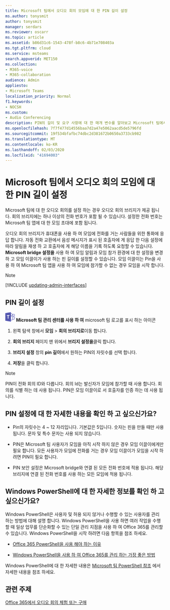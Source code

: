 ```yaml
---
title: Microsoft 팀에서 오디오 회의 모임에 대 한 PIN 길이 설정
ms.author: tonysmit
author: tonysmit
manager: serdars
ms.reviewer: oscarr
ms.topic: article
ms.assetid: b86d31c6-1543-478f-b8c6-4b71e708403a
ms.tgt.pltfrm: cloud
ms.service: msteams
search.appverid: MET150
ms.collection:
- M365-voice
- M365-collaboration
audience: Admin
appliesto:
- Microsoft Teams
localization_priority: Normal
f1.keywords:
- NOCSH
ms.custom:
- Audio Conferencing
description: PIN의 길이 및 요구 사항에 대 한 매개 변수를 알아보고 Microsoft 팀에서 모임의 길이를 설정 하는 방법을 살펴봅니다.
ms.openlocfilehash: 7f7f477d14556baa7d2a47e5062aacd5de5796fd
ms.sourcegitcommit: 19f534bfafbc74dbc2d381672b0650a3733cb982
ms.translationtype: MT
ms.contentlocale: ko-KR
ms.lasthandoff: 02/03/2020
ms.locfileid: "41694003"
---
```

# <a name="set-the-pin-length-for-audio-conferencing-meetings-in-microsoft-teams"></a>Microsoft 팀에서 오디오 회의 모임에 대 한 PIN 길이 설정

Microsoft 팀에 대 한 오디오 회의를 설정 하는 경우 오디오 회의 브리지가 제공 됩니다. 회의 브리지에는 하나 이상의 전화 번호가 포함 될 수 있습니다. 설정한 전화 번호는 Microsoft 팀 앱에 대 한 모임 초대에 포함 됩니다.
  
오디오 회의 브리지가 휴대폰을 사용 하 여 모임에 전화를 거는 사람들을 위한 통화에 응답 합니다. 자동 전화 교환에서 음성 메시지가 표시 된 호출자에 게 응답 한 다음 설정에 따라 알림을 재생 하 고 호출자에 게 해당 이름을 기록 하도록 요청할 수 있습니다. **Microsoft bridge 설정을** 사용 하 여 모임 알림과 모임 참가 환경에 대 한 설정을 변경 하 고 모임 이끌이가 사용 하는 핀 길이를 설정할 수 있습니다. 모임 이끌이는 Pin을 사용 하 여 Microsoft 팀 앱을 사용 하 여 모임에 참가할 수 없는 경우 모임을 시작 합니다.

> [!NOTE]
> [!INCLUDE [updating-admin-interfaces](includes/updating-admin-interfaces.md)]
  
## <a name="setting-the-pin-length"></a>PIN 길이 설정

![](media/teams-logo-30x30.png) **Microsoft 팀 관리 센터를 사용 하 여** microsoft 팀 로고를 표시 하는 아이콘

1. 왼쪽 탐색 창에서 **모임** > **회의 브리지로**이동 합니다. 

2. **회의 브리지** 페이지 맨 위에서 **브리지 설정을**클릭 합니다. 

3. **브리지 설정** 창의 **pin 길이**에서 원하는 PIN의 자릿수를 선택 합니다.

4. **저장**을 클릭 합니다.

> [!NOTE]
> PIN이 전화 회의 ID와 다릅니다. 회의 Id는 발신자가 모임에 참가할 때 사용 합니다. 회의를 식별 하는 데 사용 됩니다. PIN은 모임 이끌이로 서 호출자를 인증 하는 데 사용 됩니다. 

## <a name="want-to-know-more-about-pin-settings"></a>PIN 설정에 대 한 자세한 내용을 확인 하 고 싶으신가요?

- Pin의 자릿수는 4 ~ 12 자리입니다. 기본값은 5입니다. 숫자는 핀을 만들 때만 사용 됩니다. 문자 및 특수 문자는 사용 되지 않습니다.
    
- PIN은 Microsoft 팀 사용자가 모임을 아직 시작 하지 않은 경우 모임 이끌이에게만 필요 합니다. 모든 사용자가 모임에 전화를 거는 경우 모임 이끌이가 모임을 시작 하려면 PIN이 필요 합니다.
    
- PIN 보안 설정은 Microsoft bridge와 연결 된 모든 전화 번호에 적용 됩니다. 해당 브리지에 연결 된 전화 번호를 사용 하는 모든 모임에 적용 됩니다. 
    
## <a name="want-to-know-more-about-windows-powershell"></a>Windows PowerShell에 대 한 자세한 정보를 확인 하 고 싶으신가요?

Windows PowerShell은 사용자 및 허용 되지 않거나 수행할 수 있는 사용자를 관리 하는 방법에 대해 설명 합니다. Windows PowerShell을 사용 하면 여러 작업을 수행할 때 일상 업무를 단순화할 수 있는 단일 관리 지점을 사용 하 여 Office 365를 관리할 수 있습니다. Windows PowerShell을 시작 하려면 다음 항목을 참조 하세요.
    
  - [Office 365 PowerShell을 사용 해야 하는 이유](https://go.microsoft.com/fwlink/?LinkId=525041)
    
  - [Windows PowerShell을 사용 하 여 Office 365를 관리 하는 가장 좋은 방법](https://go.microsoft.com/fwlink/?LinkId=525142)
    
Windows PowerShell에 대 한 자세한 내용은 [Microsoft 팀 PowerShell 참조](https://docs.microsoft.com/powershell/module/teams/?view=teams-ps) 에서 자세한 내용을 참조 하세요.
    
  
## <a name="related-topics"></a>관련 주제

[Office 365에서 오디오 회의 체험 또는 구매](/SkypeForBusiness/audio-conferencing-in-office-365/try-or-purchase-audio-conferencing-in-office-365)
